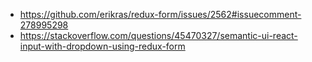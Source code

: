 - https://github.com/erikras/redux-form/issues/2562#issuecomment-278995298
- https://stackoverflow.com/questions/45470327/semantic-ui-react-input-with-dropdown-using-redux-form

